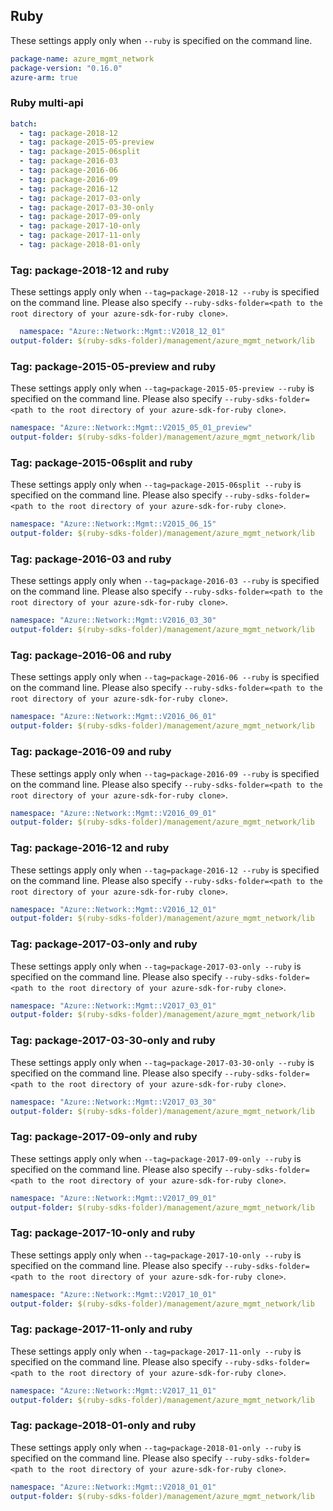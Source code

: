 ## Ruby

These settings apply only when `--ruby` is specified on the command line.

``` yaml
package-name: azure_mgmt_network
package-version: "0.16.0"
azure-arm: true
```

### Ruby multi-api

``` yaml $(ruby) && $(multiapi)
batch:
  - tag: package-2018-12
  - tag: package-2015-05-preview
  - tag: package-2015-06split
  - tag: package-2016-03
  - tag: package-2016-06
  - tag: package-2016-09
  - tag: package-2016-12
  - tag: package-2017-03-only
  - tag: package-2017-03-30-only
  - tag: package-2017-09-only
  - tag: package-2017-10-only
  - tag: package-2017-11-only
  - tag: package-2018-01-only
```

### Tag: package-2018-12 and ruby

These settings apply only when `--tag=package-2018-12 --ruby` is specified on the command line.
Please also specify `--ruby-sdks-folder=<path to the root directory of your azure-sdk-for-ruby clone>`.

``` yaml $(tag) == 'package-2018-12' && $(ruby)
  namespace: "Azure::Network::Mgmt::V2018_12_01"
output-folder: $(ruby-sdks-folder)/management/azure_mgmt_network/lib
```

### Tag: package-2015-05-preview and ruby

These settings apply only when `--tag=package-2015-05-preview --ruby` is specified on the command line.
Please also specify `--ruby-sdks-folder=<path to the root directory of your azure-sdk-for-ruby clone>`.

``` yaml $(tag) == 'package-2015-05-preview' && $(ruby)
namespace: "Azure::Network::Mgmt::V2015_05_01_preview"
output-folder: $(ruby-sdks-folder)/management/azure_mgmt_network/lib
```

### Tag: package-2015-06split and ruby

These settings apply only when `--tag=package-2015-06split --ruby` is specified on the command line.
Please also specify `--ruby-sdks-folder=<path to the root directory of your azure-sdk-for-ruby clone>`.

``` yaml $(tag) == 'package-2015-06split' && $(ruby)
namespace: "Azure::Network::Mgmt::V2015_06_15"
output-folder: $(ruby-sdks-folder)/management/azure_mgmt_network/lib
```

### Tag: package-2016-03 and ruby

These settings apply only when `--tag=package-2016-03 --ruby` is specified on the command line.
Please also specify `--ruby-sdks-folder=<path to the root directory of your azure-sdk-for-ruby clone>`.

``` yaml $(tag) == 'package-2016-03' && $(ruby)
namespace: "Azure::Network::Mgmt::V2016_03_30"
output-folder: $(ruby-sdks-folder)/management/azure_mgmt_network/lib
```

### Tag: package-2016-06 and ruby

These settings apply only when `--tag=package-2016-06 --ruby` is specified on the command line.
Please also specify `--ruby-sdks-folder=<path to the root directory of your azure-sdk-for-ruby clone>`.

``` yaml $(tag) == 'package-2016-06' && $(ruby)
namespace: "Azure::Network::Mgmt::V2016_06_01"
output-folder: $(ruby-sdks-folder)/management/azure_mgmt_network/lib
```

### Tag: package-2016-09 and ruby

These settings apply only when `--tag=package-2016-09 --ruby` is specified on the command line.
Please also specify `--ruby-sdks-folder=<path to the root directory of your azure-sdk-for-ruby clone>`.

``` yaml $(tag) == 'package-2016-09' && $(ruby)
namespace: "Azure::Network::Mgmt::V2016_09_01"
output-folder: $(ruby-sdks-folder)/management/azure_mgmt_network/lib
```

### Tag: package-2016-12 and ruby

These settings apply only when `--tag=package-2016-12 --ruby` is specified on the command line.
Please also specify `--ruby-sdks-folder=<path to the root directory of your azure-sdk-for-ruby clone>`.

``` yaml $(tag) == 'package-2016-12' && $(ruby)
namespace: "Azure::Network::Mgmt::V2016_12_01"
output-folder: $(ruby-sdks-folder)/management/azure_mgmt_network/lib
```

### Tag: package-2017-03-only and ruby

These settings apply only when `--tag=package-2017-03-only --ruby` is specified on the command line.
Please also specify `--ruby-sdks-folder=<path to the root directory of your azure-sdk-for-ruby clone>`.

``` yaml $(tag) == 'package-2017-03-only' && $(ruby)
namespace: "Azure::Network::Mgmt::V2017_03_01"
output-folder: $(ruby-sdks-folder)/management/azure_mgmt_network/lib
```

### Tag: package-2017-03-30-only and ruby

These settings apply only when `--tag=package-2017-03-30-only --ruby` is specified on the command line.
Please also specify `--ruby-sdks-folder=<path to the root directory of your azure-sdk-for-ruby clone>`.

``` yaml $(tag) == 'package-2017-03-30-only' && $(ruby)
namespace: "Azure::Network::Mgmt::V2017_03_30"
output-folder: $(ruby-sdks-folder)/management/azure_mgmt_network/lib
```

### Tag: package-2017-09-only and ruby

These settings apply only when `--tag=package-2017-09-only --ruby` is specified on the command line.
Please also specify `--ruby-sdks-folder=<path to the root directory of your azure-sdk-for-ruby clone>`.

``` yaml $(tag) == 'package-2017-09-only' && $(ruby)
namespace: "Azure::Network::Mgmt::V2017_09_01"
output-folder: $(ruby-sdks-folder)/management/azure_mgmt_network/lib
```

### Tag: package-2017-10-only and ruby

These settings apply only when `--tag=package-2017-10-only --ruby` is specified on the command line.
Please also specify `--ruby-sdks-folder=<path to the root directory of your azure-sdk-for-ruby clone>`.

``` yaml $(tag) == 'package-2017-10-only' && $(ruby)
namespace: "Azure::Network::Mgmt::V2017_10_01"
output-folder: $(ruby-sdks-folder)/management/azure_mgmt_network/lib
```

### Tag: package-2017-11-only and ruby

These settings apply only when `--tag=package-2017-11-only --ruby` is specified on the command line.
Please also specify `--ruby-sdks-folder=<path to the root directory of your azure-sdk-for-ruby clone>`.

``` yaml $(tag) == 'package-2017-11-only' && $(ruby)
namespace: "Azure::Network::Mgmt::V2017_11_01"
output-folder: $(ruby-sdks-folder)/management/azure_mgmt_network/lib
```

### Tag: package-2018-01-only and ruby

These settings apply only when `--tag=package-2018-01-only --ruby` is specified on the command line.
Please also specify `--ruby-sdks-folder=<path to the root directory of your azure-sdk-for-ruby clone>`.

``` yaml $(tag) == 'package-2018-01-only' && $(ruby)
namespace: "Azure::Network::Mgmt::V2018_01_01"
output-folder: $(ruby-sdks-folder)/management/azure_mgmt_network/lib
```
